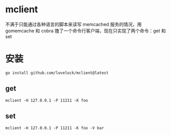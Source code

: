 # mclient

不满于只能通过各种语言的脚本来读写 memcached 服务的情况，用 gomemcache 和 cobra 撸了一个命令行客户端，现在只实现了两个命令：get 和 set

# 安装

`go install github.com/lovelock/mclient@latest`

## get

`mclient -H 127.0.0.1 -P 11211 -K foo`

## set

`mclient -H 127.0.0.1 -P 11211 -K foo -V bar`
